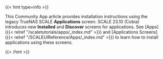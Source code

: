 ---
---

{{< hint type=info >}}

This Community App article provides installation instructions using the legacy TrueNAS SCALE **Applications** screen.
SCALE 23.10 (Cobia) introduces new **Installed** and **Discover** screens for applications.
See [Apps]({{< relref "/scaletutorials/apps/_index.md" >}}) and [Applications Screens]({{< relref "/SCALEUIReference/Apps/_index.md" >}}) to learn how to install applications using these screens.

{{< /hint >}}
